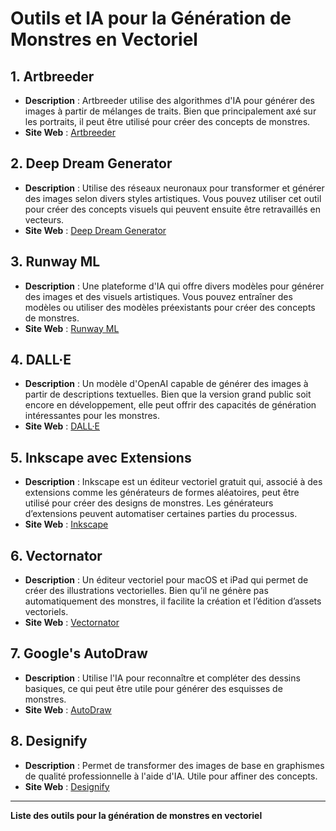 # Outils et IA pour la Génération de Monstres en Vectoriel

## 1. Artbreeder
- **Description** : Artbreeder utilise des algorithmes d'IA pour générer des images à partir de mélanges de traits. Bien que principalement axé sur les portraits, il peut être utilisé pour créer des concepts de monstres.
- **Site Web** : [Artbreeder](https://www.artbreeder.com)

## 2. Deep Dream Generator
- **Description** : Utilise des réseaux neuronaux pour transformer et générer des images selon divers styles artistiques. Vous pouvez utiliser cet outil pour créer des concepts visuels qui peuvent ensuite être retravaillés en vecteurs.
- **Site Web** : [Deep Dream Generator](https://deepdreamgenerator.com)

## 3. Runway ML
- **Description** : Une plateforme d'IA qui offre divers modèles pour générer des images et des visuels artistiques. Vous pouvez entraîner des modèles ou utiliser des modèles préexistants pour créer des concepts de monstres.
- **Site Web** : [Runway ML](https://runwayml.com)

## 4. DALL·E
- **Description** : Un modèle d'OpenAI capable de générer des images à partir de descriptions textuelles. Bien que la version grand public soit encore en développement, elle peut offrir des capacités de génération intéressantes pour les monstres.
- **Site Web** : [DALL·E](https://www.openai.com/dall-e)

## 5. Inkscape avec Extensions
- **Description** : Inkscape est un éditeur vectoriel gratuit qui, associé à des extensions comme les générateurs de formes aléatoires, peut être utilisé pour créer des designs de monstres. Les générateurs d’extensions peuvent automatiser certaines parties du processus.
- **Site Web** : [Inkscape](https://inkscape.org)

## 6. Vectornator
- **Description** : Un éditeur vectoriel pour macOS et iPad qui permet de créer des illustrations vectorielles. Bien qu’il ne génère pas automatiquement des monstres, il facilite la création et l’édition d’assets vectoriels.
- **Site Web** : [Vectornator](https://www.vectornator.io)

## 7. Google's AutoDraw
- **Description** : Utilise l'IA pour reconnaître et compléter des dessins basiques, ce qui peut être utile pour générer des esquisses de monstres.
- **Site Web** : [AutoDraw](https://www.autodraw.com)

## 8. Designify
- **Description** : Permet de transformer des images de base en graphismes de qualité professionnelle à l'aide d'IA. Utile pour affiner des concepts.
- **Site Web** : [Designify](https://designify.com)

---

**Liste des outils pour la génération de monstres en vectoriel**

